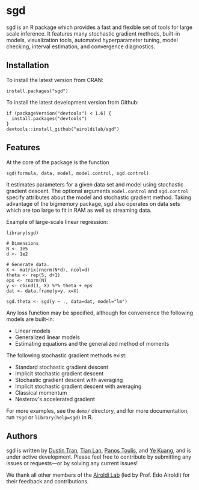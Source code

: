 # sgd

sgd is an R package which provides a fast and flexible set of tools for large
scale inference. It features many stochastic gradient methods, built-in models,
visualization tools, automated hyperparameter tuning, model checking, interval
estimation, and convergence diagnostics.

## Installation
To install the latest version from CRAN:
```{R}
install.packages("sgd")
```

To install the latest development version from Github:
```{R}
if (packageVersion("devtools") < 1.6) {
  install.packages("devtools")
}
devtools::install_github("airoldilab/sgd")
```

## Features
At the core of the package is the function
```{R}
sgd(formula, data, model, model.control, sgd.control)
```
It estimates parameters for a given data set and model using stochastic gradient
descent. The optional arguments `model.control` and `sgd.control` specify
attributes about the model and stochastic gradient method. Taking advantage of
the bigmemory package, sgd also operates on data sets which are too large to fit
in RAM as well as streaming data.

Example of large-scale linear regression:
```{R}
library(sgd)

# Dimensions
N <- 1e5
d <- 1e2

# Generate data.
X <- matrix(rnorm(N*d), ncol=d)
theta <- rep(5, d+1)
eps <- rnorm(N)
y <- cbind(1, X) %*% theta + eps
dat <- data.frame(y=y, x=X)

sgd.theta <- sgd(y ~ ., data=dat, model="lm")
```

Any loss function may be specified, although for convenience the following
models are built-in:
* Linear models
* Generalized linear models
* Estimating equations and the generalized method of moments

The following stochastic gradient methods exist:
* Standard stochastic gradient descent
* Implicit stochastic gradient descent
* Stochastic gradient descent with averaging
* Implicit stochastic gradient descent with averaging
* Classical momentum
* Nesterov's accelerated gradient

For more examples, see the `demo/` directory, and for more documentation, run
`?sgd` or `library(help=sgd)` in R.

## Authors
sgd is written by [Dustin Tran](http://dustintran.com), [Tian
Lan](mailto:tianlan@g.harvard.edu), [Panos
Toulis](http://www.people.fas.harvard.edu/~ptoulis), and [Ye
Kuang](mailto:yekuang@g.harvard.edu), and is under active development. Please
feel free to contribute by submitting any issues or requests—or by solving any
current issues!

We thank all other members of the [Airoldi Lab](http://applied.stat.harvard.edu)
(led by Prof. Edo Airoldi) for their feedback and contributions.
